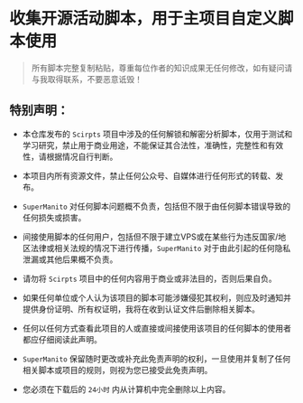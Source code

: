# 收集开源活动脚本，用于主项目自定义脚本使用
> 所有脚本完整复制粘贴，尊重每位作者的知识成果无任何修改，如有疑问请与我取得联系，不要恶意诋毁！
## 特别声明：

* 本仓库发布的 `Scirpts` 项目中涉及的任何解锁和解密分析脚本，仅用于测试和学习研究，禁止用于商业用途，不能保证其合法性，准确性，完整性和有效性，请根据情况自行判断。

* 本项目内所有资源文件，禁止任何公众号、自媒体进行任何形式的转载、发布。

* `SuperManito` 对任何脚本问题概不负责，包括但不限于由任何脚本错误导致的任何损失或损害。

* 间接使用脚本的任何用户，包括但不限于建立VPS或在某些行为违反国家/地区法律或相关法规的情况下进行传播，`SuperManito` 对于由此引起的任何隐私泄漏或其他后果概不负责。

* 请勿将 `Scirpts` 项目中的任何内容用于商业或非法目的，否则后果自负。

* 如果任何单位或个人认为该项目的脚本可能涉嫌侵犯其权利，则应及时通知并提供身份证明、所有权证明，我将在收到认证文件后删除相关脚本。

* 任何以任何方式查看此项目的人或直接或间接使用该项目的任何脚本的使用者都应仔细阅读此声明。

* `SuperManito` 保留随时更改或补充此免责声明的权利，一旦使用并复制了任何相关脚本或项目的规则，则视为您已接受此免责声明。

* 您必须在下载后的 `24小时` 内从计算机中完全删除以上内容。